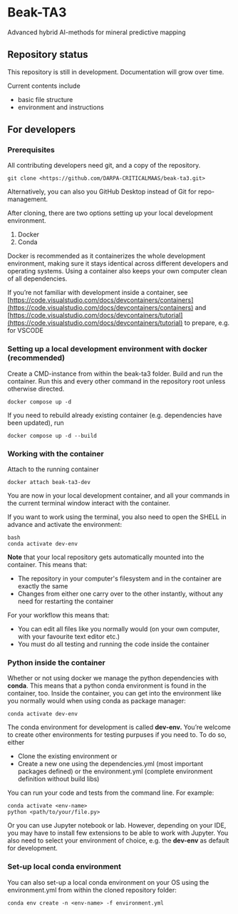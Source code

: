 # Beak-TA3
Advanced hybrid AI-methods for mineral predictive mapping

## Repository status

This repository is still in development. Documentation will grow over time.

Current contents include

- basic file structure
- environment and instructions

## For developers

### Prerequisites

All contributing developers need git, and a copy of the repository.

```
git clone <https://github.com/DARPA-CRITICALMAAS/beak-ta3.git>
```

Alternatively, you can also you GitHub Desktop instead of Git for repo-management.

After cloning, there are two options setting up your local development environment.

1. Docker
2. Conda

Docker is recommended as it containerizes the whole development environment, making sure it stays identical across different developers and operating systems. Using a container also keeps your own computer clean of all dependencies.

If you’re not familiar with development inside a container, see [https://code.visualstudio.com/docs/devcontainers/containers](https://code.visualstudio.com/docs/devcontainers/containers) and [https://code.visualstudio.com/docs/devcontainers/tutorial](https://code.visualstudio.com/docs/devcontainers/tutorial) to prepare, e.g. for VSCODE

### Setting up a local development environment with docker (recommended)

Create a CMD-instance from within the beak-ta3 folder. Build and run the container. Run this and every other command in the repository root unless otherwise directed.

```
docker compose up -d
```

If you need to rebuild already existing container (e.g. dependencies have been updated), run

```
docker compose up -d --build
```

### Working with the container

Attach to the running container

```
docker attach beak-ta3-dev
```

You are now in your local development container, and all your commands in the current terminal window interact with the container.

If you want to work using the terminal, you also need to open the SHELL in advance and activate the environment:

```
bash
conda activate dev-env
```

**Note** that your local repository gets automatically mounted into the container. This means that:

- The repository in your computer's filesystem and in the container are exactly the same
- Changes from either one carry over to the other instantly, without any need for restarting the container

For your workflow this means that:

- You can edit all files like you normally would (on your own computer, with your favourite text editor etc.)
- You must do all testing and running the code inside the container

### Python inside the container

Whether or not using docker we manage the python dependencies with **conda**. This means that a python conda environment is found in the container, too. Inside the container, you can get into the environment like you normally would when using conda as package manager:

```
conda activate dev-env
```

The conda environment for development is called **dev-env.** You’re welcome to create other environments for testing purpuses if you need to. To do so, either 
- Clone the existing environment or
- Create a new one using the dependencies.yml (most important packages defined) or the environment.yml (complete environment definition without build libs)

You can run your code and tests from the command line. For example:

```
conda activate <env-name>
python <path/to/your/file.py>
```

Or you can use Jupyter notebook or lab. However, depending on your IDE, you may have to install few extensions to be able to work with Jupyter. You also need to select your environment of choice, e.g. the **dev-env** as default for development.

### Set-up local conda environment

You can also set-up a local conda environment on your OS using the environment.yml from within the cloned repository folder:
```
conda env create -n <env-name> -f environment.yml
```
